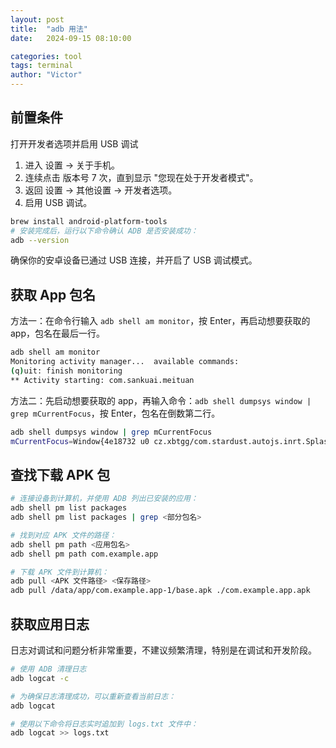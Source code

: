 ```yaml
---
layout: post
title:  "adb 用法"
date:   2024-09-15 08:10:00

categories: tool
tags: terminal
author: "Victor"
---
```


## 前置条件

打开开发者选项并启用 USB 调试

1. 进入 设置 -> 关于手机。
2. 连续点击 版本号 7 次，直到显示 "您现在处于开发者模式"。
3. 返回 设置 -> 其他设置 -> 开发者选项。
4. 启用 USB 调试。

```bash
brew install android-platform-tools
# 安装完成后，运行以下命令确认 ADB 是否安装成功：
adb --version
```

确保你的安卓设备已通过 USB 连接，并开启了 USB 调试模式。

## 获取 App 包名

方法一：在命令行输入 `adb shell am monitor`，按 Enter，再启动想要获取的 app，包名在最后一行。

```bash
adb shell am monitor
Monitoring activity manager...  available commands:
(q)uit: finish monitoring
** Activity starting: com.sankuai.meituan
```

方法二：先启动想要获取的 app，再输入命令：`adb shell dumpsys window | grep mCurrentFocus`，按 Enter，包名在倒数第二行。

```bash
adb shell dumpsys window | grep mCurrentFocus
mCurrentFocus=Window{4e18732 u0 cz.xbtgg/com.stardust.autojs.inrt.SplashActivity}
```


## 查找下载 APK 包

```bash
# 连接设备到计算机，并使用 ADB 列出已安装的应用：
adb shell pm list packages
adb shell pm list packages | grep <部分包名>

# 找到对应 APK 文件的路径：
adb shell pm path <应用包名>
adb shell pm path com.example.app

# 下载 APK 文件到计算机：
adb pull <APK 文件路径> <保存路径>
adb pull /data/app/com.example.app-1/base.apk ./com.example.app.apk
```

## 获取应用日志

日志对调试和问题分析非常重要，不建议频繁清理，特别是在调试和开发阶段。

```bash
# 使用 ADB 清理日志
adb logcat -c

# 为确保日志清理成功，可以重新查看当前日志：
adb logcat

# 使用以下命令将日志实时追加到 logs.txt 文件中：
adb logcat >> logs.txt
```
